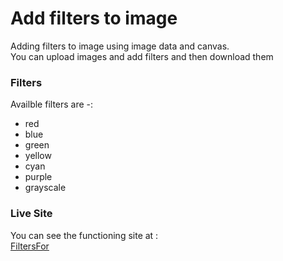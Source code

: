 # Add filters to image

Adding filters to image using image data and canvas.    
You can upload images and add filters and then download them

### Filters
Availble filters are -:
 - red
 - blue
 - green
 - yellow
 - cyan
 - purple
 - grayscale	

 ### Live Site
 You can see the functioning site at :  
 [FiltersFor](https://filtersfor.netlify.app/)